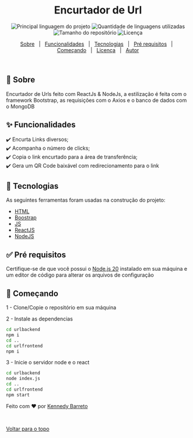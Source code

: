 <div align="center" id="top"> 
</div>

<h1 align="center"> Encurtador de Url
 </h1>

<p align="center">
  <img alt="Principal linguagem do projeto" src="https://img.shields.io/github/languages/top/KennedyBarreto/url-shortener?color=af0fff">

  <img alt="Quantidade de linguagens utilizadas" src="https://img.shields.io/github/languages/count/KennedyBarreto/url-shortener?color=af0fff">

  <img alt="Tamanho do repositório" src="https://img.shields.io/github/repo-size/KennedyBarreto/url-shortener?color=af0fff">

  <img alt="Licença" src="https://img.shields.io/github/license/KennedyBarreto/url-shortener?color=af0fff">


</p>



<p align="center">
  <a href="#dart-sobre">Sobre</a> &#xa0; | &#xa0; 
  <a href="#sparkles-funcionalidades">Funcionalidades</a> &#xa0; | &#xa0;
  <a href="#rocket-tecnologias">Tecnologias</a> &#xa0; | &#xa0;
  <a href="#white_check_mark-pré-requisitos">Pré requisitos</a> &#xa0; | &#xa0;
  <a href="#checkered_flag-começando">Começando</a> &#xa0; | &#xa0;
  <a href="#memo-licença">Licença</a> &#xa0; | &#xa0;
  <a href="https://github.com/KennedyBarreto" target="_blank">Autor</a>
</p>

<br>

## :dart: Sobre ##

Encurtador de Urls feito com ReactJs & NodeJs, a estilização é feita com o framework Bootstrap,
as requisições com o Axios e o banco de dados com o MongoDB

## :sparkles: Funcionalidades ##

:heavy_check_mark: Encurta Links diversos; <br>
:heavy_check_mark: Acompanha o número de clicks; <br>
:heavy_check_mark: Copia o link encurtado para a área de transferência;<br>
:heavy_check_mark: Gera um QR Code baixável com redirecionamento para o link<br>



## :rocket: Tecnologias ##

As seguintes ferramentas foram usadas na construção do projeto:

- [HTML](https://developer.mozilla.org/pt-BR/docs/Web/HTML)
- [Boostrap](https://getbootstrap.com/)
- [JS](https://developer.mozilla.org/pt-BR/docs/Web/JavaScript)
- [ReactJS](https://react.dev/)
- [NodeJS](https://nodejs.org/en)

## :white_check_mark: Pré requisitos ##

Certifique-se de que você possui o <a href="https://nodejs.org/en">Node.js 20</a> instalado
em sua máquina e um editor de código para alterar os arquivos de configuração

## :checkered_flag: Começando ##

1 - Clone/Copie o repositório em sua máquina 

2 - Instale as dependencias
```bash
cd urlbackend
npm i 
cd ..
cd urlfrontend
npm i
```
3 - Inicie o servidor node e o react
```bash
cd urlbackend
node index.js
cd ..
cd urlfrontend
npm start
```

<!--  ## :memo: Licença ##

Este projeto está sob licença MIT. Veja o arquivo [LICENSE](LICENSE.md) para mais detalhes. -->


Feito com :heart: por <a href="https://github.com/KennedyBarreto" target="_blank">Kennedy Barreto</a>

&#xa0;

<a href="#top">Voltar para o topo</a>
